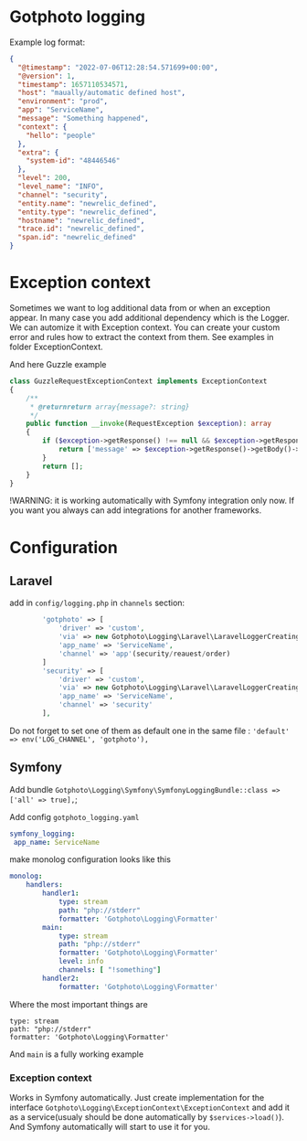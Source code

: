 # Gotphoto logging

Example log format:
```json
{
  "@timestamp": "2022-07-06T12:28:54.571699+00:00",
  "@version": 1,
  "timestamp": 1657110534571,
  "host": "maually/automatic defined host",
  "environment": "prod",
  "app": "ServiceName",
  "message": "Something happened",
  "context": {
    "hello": "people"
  },
  "extra": {
    "system-id": "48446546"
  },
  "level": 200,
  "level_name": "INFO",
  "channel": "security",
  "entity.name": "newrelic_defined",
  "entity.type": "newrelic_defined",
  "hostname": "newrelic_defined",
  "trace.id": "newrelic_defined",
  "span.id": "newrelic_defined"
}
```

# Exception context

Sometimes we want to log additional data from or when an exception appear. In many case you add additional dependency which is the Logger.
We can automize it with Exception context. You can create your custom error and rules how to extract the context from them.
See examples in folder ExceptionContext.

And here Guzzle example
```php
class GuzzleRequestExceptionContext implements ExceptionContext
{
    /**
     * @returnreturn array{message?: string}
     */
    public function __invoke(RequestException $exception): array
    {
        if ($exception->getResponse() !== null && $exception->getResponse()->getBody() !== null) {
            return ['message' => $exception->getResponse()->getBody()->getContents()];
        }
        return [];
    }
}
```
!WARNING: it is working automatically with Symfony integration only now. If you want you always can add integrations for another frameworks.


# Configuration
## Laravel
add in `config/logging.php` in `channels` section:

```php
        'gotphoto' => [
            'driver' => 'custom',
            'via' => new Gotphoto\Logging\Laravel\LaravelLoggerCreating,
            'app_name' => 'ServiceName',
            'channel' => 'app'(security/reauest/order)
        ]
        'security' => [
            'driver' => 'custom',
            'via' => new Gotphoto\Logging\Laravel\LaravelLoggerCreating,
            'app_name' => 'ServiceName',
            'channel' => 'security'
        ],
```

Do not forget to set one of them as default one in the same file : `'default' => env('LOG_CHANNEL', 'gotphoto'),`

## Symfony

Add bundle `Gotphoto\Logging\Symfony\SymfonyLoggingBundle::class => ['all' => true],`;

Add config `gotphoto_logging.yaml`

```yaml
symfony_logging:
 app_name: ServiceName
```

make monolog configuration looks like this
```yaml
monolog:
    handlers:
        handler1:
            type: stream
            path: "php://stderr"
            formatter: 'Gotphoto\Logging\Formatter'
        main:
            type: stream
            path: "php://stderr"
            formatter: 'Gotphoto\Logging\Formatter'
            level: info
            channels: [ "!something"]
        handler2:
            formatter: 'Gotphoto\Logging\Formatter'

```
Where the most important things are 
```
type: stream
path: "php://stderr"
formatter: 'Gotphoto\Logging\Formatter'
```
And `main` is a fully working example

### Exception context
Works in Symfony automatically. Just create implementation for the interface `Gotphoto\Logging\ExceptionContext\ExceptionContext` and add it as a
 service(usualy should be done automatically by `$services->load()`). And Symfony automatically will start to use it for you.
